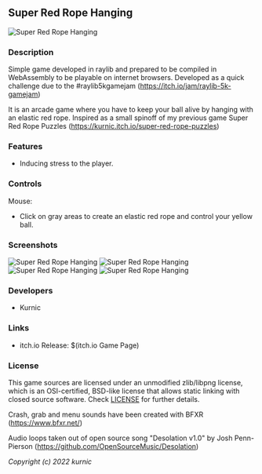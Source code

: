 ## Super Red Rope Hanging

![Super Red Rope Hanging](screenshots/screenshot001.png "Super Red Rope Hanging")

### Description

Simple game developed in raylib and prepared to be compiled in WebAssembly to be playable on internet browsers. Developed as a quick challenge due to the #raylib5kgamejam (https://itch.io/jam/raylib-5k-gamejam)

It is an arcade game where you have to keep your ball alive by hanging with an elastic red rope. Inspired as a small spinoff of my previous game Super Red Rope Puzzles (https://kurnic.itch.io/super-red-rope-puzzles)

### Features

 - Inducing stress to the player.

### Controls

Mouse:
 - Click on gray areas to create an elastic red rope and control your yellow ball.

### Screenshots

![Super Red Rope Hanging](screenshots/screenshot002.png "Instructions")
![Super Red Rope Hanging](screenshots/screenshot003.png "Gameplay")
![Super Red Rope Hanging](screenshots/screenshot004.png "Super Red Rope Hanging")
![Super Red Rope Hanging](screenshots/screenshot005.png "Score screen")

### Developers

 - Kurnic

### Links

 - itch.io Release: $(itch.io Game Page)

### License

This game sources are licensed under an unmodified zlib/libpng license, which is an OSI-certified, BSD-like license that allows static linking with closed source software. Check [LICENSE](LICENSE) for further details.

Crash, grab and menu sounds have been created with BFXR (https://www.bfxr.net/)

Audio loops taken out of open source song "Desolation v1.0" by Josh Penn-Pierson (https://github.com/OpenSourceMusic/Desolation)

*Copyright (c) 2022 kurnic*
